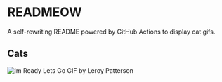 # READMEOW

A self-rewriting README powered by GitHub Actions to display cat gifs.

## Cats

![Im Ready Lets Go GIF by Leroy Patterson](https://media0.giphy.com/media/CjmvTCZf2U3p09Cn0h/200.gif?cid=9acd02dada8gxc9o0uvssfn7fu5zm1lfhe3sna54mta2ly3d&ep=v1_gifs_search&rid=200.gif&ct=g)

